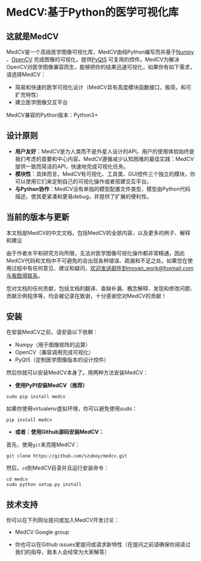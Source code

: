 # MedCV:基于Python的医学可视化库

## 这就是MedCV
MedCV是一个高级医学图像可视化库，MedCV由纯Python编写而并基于[Numpy](https://github.com/numpy/numpy) 、[OpenCV](https://github.com/opencv/opencv-python) 完成图像的可视化，提供[PyQt5](https://pypi.org/project/PyQt5/) 可复用的控件。MedCV为解决OpenCV对医学图像兼容而生，能够把你的结果迅速可视化，如果你有如下需求，请选择MedCV：

- 简易和快速的医学可视化设计（MedCV具有高度模块函数接口，极简，和可扩充特性）
- 建立医学图像交互平台

MedCV兼容的Python版本：Python3+

## 设计原则

- **用户友好**：MedCV是为人类而不是外星人设计的API。用户的使用体验始终是我们考虑的首要和中心内容。MedCV遵循减少认知困难的最佳实践：MedCV提供一致而简洁的API，快速地完成可视化任务。
- **模块性**：具体而言，MedCV有可视化、工具类、GUI控件三个独立的模块，你可以使用它们来定制自己的可视化操作或者搭建交互平台。
- **与Python协作**：MedCV没有单独的模型配置文件类型，模型由Python代码描述，使其更紧凑和更易debug，并提供了扩展的便利性。

## 当前的版本与更新

本文档是MedCV的中文文档，包括MedCV的全部内容，以及更多的例子、解释和建议

由于作者水平和研究方向所限，无法对医学图像可视化操作都非常精通，因此MedCV代码和文档中不可避免的会出现各种错误、疏漏和不足之处。如果您在使用过程中有任何意见、建议和疑问，欢迎发送邮件到moyan_work@foxmail.com与我取得联系。

您对文档的任何贡献，包括文档的翻译、查缺补漏、概念解释、发现和修改问题、贡献示例程序等，均会被记录在致谢，十分感谢您对MedCV的贡献！

## 安装

在安装MedCV之前，请安装以下依赖：
- Numpy（用于图像矩阵的运算）
- OpenCV（兼容调用完成可视化）
- PyQt5（定制医学图像版本的设计控件）

然后你就可以安装MedCV本身了。用两种方法安装MedCV：

- **使用PyPI安装MedCV（推荐）**
```
sudo pip install medcv
```
如果你使用virtualenv虚拟环境，你可以避免使用sudo：
```
pip install medcv
```

- **或者：使用Github源码安装MedCV：**

首先，使用```git```来克隆MedCV：
```
git clone https://github.com/szuboy/medcv.git
```
然后，```cd```到MedCV目录并且运行安装命令：
```
cd medcv
sudo python setup.py install
```

## 技术支持
你可以在下列网址提问或加入MedCV开发讨论：

- MedCV Google group

- 你也可以在Github issues里提问或请求新特性（在提问之前请确保你阅读过我们的指导，我本人会经常为大家解答）

